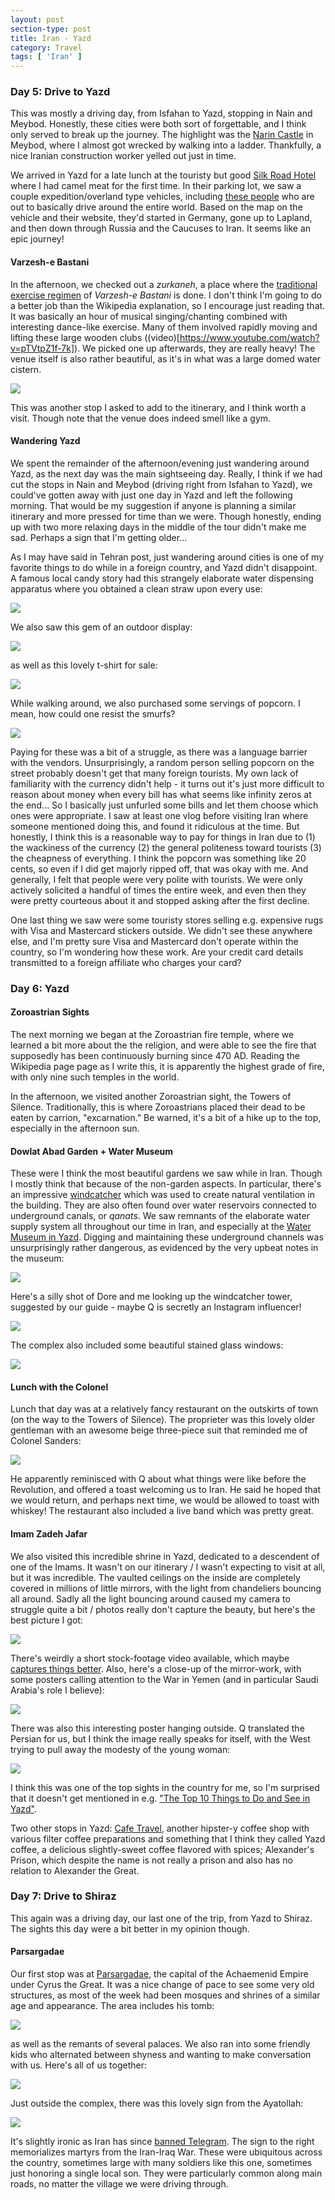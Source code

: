 ```yaml
---
layout: post
section-type: post
title: Iran - Yazd
category: Travel
tags: [ 'Iran' ]
---
```


### Day 5: Drive to Yazd

This was mostly a driving day, from Isfahan to Yazd, stopping in Nain and Meybod. 
Honestly, these cities were both sort of forgettable, and I think only served to break 
up the journey. The highlight was the 
[Narin Castle](https://en.wikipedia.org/wiki/Narin_Qal%27eh)
in Meybod, where I almost got wrecked by walking into a ladder. Thankfully,
a nice Iranian construction worker yelled out just in time.

We arrived in Yazd for a late lunch at the touristy but good
[Silk Road Hotel](https://www.tripadvisor.com/Hotel_Review-g303962-d734943-Reviews-Silk_Road_Hotel-Yazd_Yazd_Province.html)
where I had camel meat for the first time. In their parking lot, we saw a couple 
expedition/overland type vehicles, including 
[these people](https://www.to-the-worlds-end.com/) who are out to basically
drive around the entire world. Based on the map on the vehicle and their website, they'd
started in Germany, gone up to Lapland, and then down through Russia and the Caucuses to 
Iran. It seems like an epic journey! 

#### Varzesh-e Bastani

In the afternoon, we checked out a *zurkaneh*, a place where the 
[traditional exercise regimen](https://en.wikipedia.org/wiki/Pahlevani_and_zoorkhaneh_rituals)
of *Varzesh-e Bastani* is done. I don't think
I'm going to do a better job than the Wikipedia explanation, so I encourage just reading that.
It was basically an hour of musical singing/chanting combined with interesting dance-like 
exercise. Many of them involved rapidly moving and lifting these large wooden clubs 
((video)[https://www.youtube.com/watch?v=pTVtpZ1f-7k]). We picked one up afterwards, they are really heavy! The venue itself is also rather beautiful, as it's in what was a large domed water cistern.

![](https://lh3.googleusercontent.com/DVWEJR7eFJNDwE_U18iqQNnabQ2TlLudtth0IThElud3f7ts04WHQt2nvNT9ip2rdH9HP7NWXDFt7B_kL8on2F7ZGfRe9V-hI4aEnobZu0em_TBVEAHq87E82YrcjcENraXhk8k9Iw=w2400)

This was another stop I asked to add to the itinerary, and I think worth a visit. Though note that the venue does indeed smell like a gym.

#### Wandering Yazd

We spent the remainder of the afternoon/evening just wandering around Yazd, as the next day
was the main sightseeing day. Really, I think if we had cut the stops in Nain and Meybod 
(driving right from Isfahan to Yazd), we could've gotten away with just one day in Yazd and left the following morning. That would be my suggestion if anyone is planning a similar itinerary 
and more pressed for time than we were. Though honestly, ending up with two more relaxing days in the middle of the tour didn't make me sad. Perhaps a sign that I'm getting older... 

As I may have said in Tehran post, just wandering around cities is one of my favorite things to do while in a foreign country, and Yazd didn't disappoint. A famous local candy story had this strangely elaborate water dispensing apparatus where you obtained a clean straw upon every use:

![](https://lh3.googleusercontent.com/MOKLoXLfz4ug155DUpHMJ6EG_v1aAqWDrPBwgTFg3McCwFsON2aGGWH9BP6AqiaR_zi4WMCK-hWJTMn_K9rYP6LPRddlqh4XDfvSYCyIkj6OZS0zX6202zUbXtFuoNUU_YkXqXDsHg=w2400)

We also saw this gem of an outdoor display:

![](https://lh3.googleusercontent.com/CaH5Tr_zLLW_yiZfCIfpYK6Usu1SVKn3aSr5nRKP5NS8x62-pfDvVSFO7bCYBlphfY0NBknExnH-VqnG8AbPS-JpwFuCIsU4fkmNuZEQ_GBDPy3e0t51gMpDx9UOkZuFXNxCw6jFCg=w2400)

as well as this lovely t-shirt for sale:

![](https://lh3.googleusercontent.com/Gz9qcJoQFqLnuuPFIcw6B0l37jEf0WxttcKzS0zAxJMmwo4YmwQRdJIf4n3Pb-mSHQuliCH6NzhPK_E6mhbuBzn3vnZtnZMi9An6LWtwnd5q6Aaibdqz3r4Bt28WX6La1lw39lTnyA=w2400)

While walking around, we also purchased some servings of popcorn. I mean, how could one resist the smurfs?

![](https://lh3.googleusercontent.com/fu9MArPDzYKLkDhZCkrQEUCefPZja0qe2K73Ga13sOFdJ_HZ1i804tcTyG7I-lW52eBrxS4A2-36QSO81NtIK8qCx0hSBXUHGL0cX-lrHnBELFTMS6V283iHsCuR_pHA5YA7P8o6Ew=w2400)

Paying for these was a bit of a struggle, as there was a language barrier with the vendors. Unsurprisingly, a random person selling popcorn on the street probably doesn't get
that many foreign tourists. My own lack of familiarity with the currency didn't help - it turns out it's just more difficult to reason about money when every bill has what seems like infinity
zeros at the end... So I basically just unfurled some bills and let them 
choose which ones were appropriate. I saw at least one vlog before visiting Iran where someone mentioned doing this, and found it ridiculous at the time. But honestly, I think this is a reasonable way to pay for things in Iran due to (1) the wackiness of the currency (2) the general politeness toward tourists (3) the cheapness of everything. I think the popcorn was something like 20 cents, so even if I did get majorly ripped off, that was okay with me.
And generally, I felt that people were very polite with tourists. We were only actively solicited a handful of times the entire week, and even then they were pretty courteous about it and stopped asking after the first decline.

One last thing we saw were some touristy stores selling e.g. expensive rugs with Visa and Mastercard stickers outside. We didn't see these anywhere else, and I'm pretty sure
Visa and Mastercard don't operate within the country, so I'm wondering how these work. Are your
credit card details transmitted to a foreign affiliate who charges your card? 

### Day 6: Yazd

#### Zoroastrian Sights

The next morning we began at the Zoroastrian fire temple, where we learned a bit more about the the religion, and were able to see the fire that supposedly has been continuously burning since 470 AD. Reading the Wikipedia page page as I write this, it is apparently the 
highest grade of fire, with only nine such temples in the world. 

In the afternoon, we visited another Zoroastrian sight, the Towers of Silence. Traditionally,
this is where Zoroastrians placed their dead to be eaten by carrion, "excarnation." Be warned,
it's a bit of a hike up to the top, especially in the afternoon sun. 

#### Dowlat Abad Garden + Water Museum

These were I think the most beautiful gardens we saw while in Iran. Though I mostly think that 
because of the non-garden aspects. In particular, there's an impressive 
[windcatcher](https://en.wikipedia.org/wiki/Windcatcher)
which was used to create natural ventilation in the building. They are also often found over
water reservoirs connected to underground canals, or *qanats*. We saw remnants of the elaborate water supply system all throughout our time in Iran, and especially at the 
[Water Museum in Yazd](https://www.lonelyplanet.com/iran/yazd/attractions/yazd-water-museum/a/poi-sig/1444314/361017).
Digging and maintaining these underground channels was unsurprisingly rather dangerous, as evidenced by the very upbeat notes in the museum:

![](https://lh3.googleusercontent.com/64UGLFMG8j9530fgTYAntVMOUO6rkL0DDQPAxDtOxg1p3HaN9x7PJATbCZaiTggfEBb6mvOkDcJf3SIt3tv_KD9RFuAtkntS0459_IXvxQgXiSkBtZsmEjFFfGi6teFMGvjlKIjQJQ=w2400)

Here's a silly shot of Dore and me 
looking up the windcatcher tower, suggested by our guide - maybe Q is secretly an Instagram influencer!

![](https://lh3.googleusercontent.com/kaX_ulPRJvEPOXzik_3KVXyhNG5mmfUQSw29y5c2I3KAvpd-t3dd3Jo_OpzIYLBbSpg77nxEk_SeYqM_SFHfBGh00Dco3tUUKxBFA4OwEsvg6kN6OVvU9I7d8vk5WlgGRrCxN-e32Q=w2400)

The complex also included some beautiful stained glass windows:

![](https://lh3.googleusercontent.com/tV0_yDBVdr2cmEZ8DbzKfc4nSdPGpWatzO_eiadoQfxhLowm7nxbmsUHMsY9LoK3Kq4cgstZXgia07G9lf71JsagzbGQguaYUd1UwWdnIi0k9kGOgyDEZerDD7BFw7UmcquabfZkUw=w2400)


#### Lunch with the Colonel

Lunch that day was at a relatively fancy restaurant on the outskirts of town (on the way to the Towers of Silence). The proprieter was this lovely older gentleman with an awesome beige three-piece suit that reminded me of Colonel Sanders:

![](https://lh3.googleusercontent.com/JLt6xb5xKPp2B6LRDmSx3vfa5sby29ownzZn_vE9HQLUaZ0ed40mIyKAjTnvm0tEuq7nT3YRHXHrB1-_dljNh67HSbXyKO5CdCpG50VA76A-bBNH9jraZHDNtTx30fiCEsccoqn3kw=w2400)

He apparently reminisced with Q about what things were like before the Revolution, and offered a toast welcoming us to Iran. He said he hoped that we would return, and perhaps next time, we would be allowed to toast with whiskey! The restaurant also included a live band which was pretty great.

#### Imam Zadeh Jafar

We also visited this incredible shrine in Yazd, dedicated to a descendent of one of the Imams. 
It wasn't on our itinerary / I wasn't expecting to visit at all, but it was incredible. 
The vaulted ceilings on the inside are completely covered in millions of little mirrors, with the light from chandeliers bouncing all around. Sadly all the light bouncing around caused my camera to struggle quite a bit / photos really don't capture the beauty, but here's the best 
picture I got:

![](https://lh3.googleusercontent.com/MTsx8hWAyVihJWAiqLi5dMjnCMD4FH4gbtO758-UhGJlQUHFPX13EQ3kuziVg7ErH1nFFzKbyQKylUs302aKjTJg0gP_v_8QX12QXa4C3kdHRLC37BYlrrprQYo0n_yjID_jXO6qUA=w2400)

There's weirdly a short stock-footage video available, which maybe [captures things better](https://www.shutterstock.com/video/clip-34715260-yazd-iran---october-18-2017-muslims). Also, here's a close-up of the mirror-work, with some posters calling attention to the War in Yemen (and in particular Saudi Arabia's role I believe):

![](https://lh3.googleusercontent.com/3KmhgI-1H5L7d41Bw8XbO_C1TpozN5pPr3PtK2K2qnaeeAu5sACf-uAsVOLGJ8-0bQ9mhdWOnRBFvuFrMXHFA6vKUkaFgYpkGDTCnomfavv7Y_UgL9LpLyFn_rSByoYmuei9gRy1-Q=w2400)

There was also this interesting poster hanging outside. Q translated the Persian for us, but I think the image really speaks for itself, with the West trying to pull away the modesty of the young woman:

![](https://lh3.googleusercontent.com/qqjjzQAyBRD-Rfomj5gyUxbmENxFA7x4QRvlTjNWTB5rx80UDRsFm3nE7YQcsM2yjKZCuoBBSrJ9mi0Et7ZNhQsQmko86vJtX9adlJdo4JoKjJ1m5VJy6jTe9Xy3TMRGlrjoibKfUg=w2400)

I think this was one of the top sights in the country for me, so I'm surprised that it doesn't get mentioned in e.g. ["The Top 10 Things to Do and See in Yazd"](https://theculturetrip.com/middle-east/iran/articles/the-top-10-things-to-do-and-see-in-yazd/).

Two other stops in Yazd: [Cafe Travel](https://www.tripadvisor.com/Restaurant_Review-g303962-d12976479-Reviews-Cafe_Travel-Yazd_Yazd_Province.html), another hipster-y coffee shop with various filter coffee preparations and something that I think they called Yazd coffee, a delicious slightly-sweet coffee
flavored with spices; Alexander's Prison, which despite the name is not really a prison and also has no relation to Alexander the Great.

### Day 7: Drive to Shiraz

This again was a driving day, our last one of the trip, from Yazd to Shiraz. The sights this day were a bit better in my opinion though.

#### Parsargadae

Our first stop was at [Parsargadae](https://en.wikipedia.org/wiki/Pasargadae), the capital of the Achaemenid Empire under Cyrus the Great. It was a nice change of pace to see some very old
structures, as most of the week had been mosques and shrines of a similar age and appearance. The area includes his tomb:

![](https://lh3.googleusercontent.com/bJTnWRoD5GACaRBTcdJbHYhfcDk12zQ5Z9hvNssmktM7X3Yc_Wj1pnmQlvqgZJhkd94tVruIP7TDaLnQ8jwqf_6J6nCrCjjHKosbuLl3BiPIxa8dNaUJcm1jLp0y64Eai9sKlviV_Q=w2400)

as well as the remants of several palaces. We also ran into some friendly kids who alternated between shyness and wanting to make conversation with us. Here's all of us together:

![](https://lh3.googleusercontent.com/lFYt-AhxDdCnYMfSfq62dJbqyYW0JnHLN3tirl9iT6qNdSedHIqoGXPJ98Ef8QG4wVscBpsVVjK8q2V7xqLnYS7nilbhqxg1oBh4ulYVsNiYdj_Ve3FA7EcG20HiwZxZg09EMhqjUQ=w2400)

Just outside the complex, there was this lovely sign from the Ayatollah:

![](https://lh3.googleusercontent.com/RgyQAQnXWBR92OKSFHFQl9f1itdn7V17rrKaWtv40_HTh1RwlnUhBSz1Q7msITGGlH3Diz3AadpfQXY76e4VEBFY-gcq-eiQZ8H_KwO0unf4ucnVAJhLolbt9Cmw7weGtx3sJH_uzA=w2400)

It's slightly ironic as Iran has since [banned Telegram](https://www.theverge.com/2018/5/1/17306792/telegram-banned-iran-encrypted-messaging-app-russia). The sign to the right memorializes martyrs from the Iran-Iraq War. These were ubiquitous across the country, sometimes large with many soldiers like this one, sometimes just honoring a single local son. They were particularly common along main roads, no matter the village we were driving through.